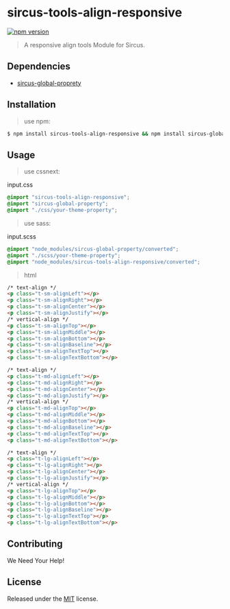 # sircus-tools-align-responsive

[![npm version](https://img.shields.io/npm/v/sircus-tools-align-responsive.svg?style=flat)](https://www.npmjs.com/package/sircus-tools-align-responsive)

> A responsive align tools Module for Sircus.

## Dependencies
- [sircus-global-proprety](https://github.com/sircus/global-property)


## Installation

> use npm:

```bash
$ npm install sircus-tools-align-responsive && npm install sircus-global-proprety
```

## Usage

> use cssnext:

input.css
```css
@import "sircus-tools-align-responsive";
@import "sircus-global-property";
@import "./css/your-theme-property";
```

> use sass:

input.scss
```css
@import "node_modules/sircus-global-property/converted";
@import "./scss/your-theme-property";
@import "node_modules/sircus-tools-align-responsive/converted";
```


> html

```html
/* text-align */
<p class="t-sm-alignLeft"></p>
<p class="t-sm-alignRight"></p>
<p class="t-sm-alignCenter"></p>
<p class="t-sm-alignJustify"></p>
/* vertical-align */
<p class="t-sm-alignTop"></p>
<p class="t-sm-alignMiddle"></p>
<p class="t-sm-alignBottom"></p>
<p class="t-sm-alignBaseline"></p>
<p class="t-sm-alignTextTop"></p>
<p class="t-sm-alignTextBottom"></p>

/* text-align */
<p class="t-md-alignLeft"></p>
<p class="t-md-alignRight"></p>
<p class="t-md-alignCenter"></p>
<p class="t-md-alignJustify"></p>
/* vertical-align */
<p class="t-md-alignTop"></p>
<p class="t-md-alignMiddle"></p>
<p class="t-md-alignBottom"></p>
<p class="t-md-alignBaseline"></p>
<p class="t-md-alignTextTop"></p>
<p class="t-md-alignTextBottom"></p>

/* text-align */
<p class="t-lg-alignLeft"></p>
<p class="t-lg-alignRight"></p>
<p class="t-lg-alignCenter"></p>
<p class="t-lg-alignJustify"></p>
/* vertical-align */
<p class="t-lg-alignTop"></p>
<p class="t-lg-alignMiddle"></p>
<p class="t-lg-alignBottom"></p>
<p class="t-lg-alignBaseline"></p>
<p class="t-lg-alignTextTop"></p>
<p class="t-lg-alignTextBottom"></p>
```


## Contributing

We Need Your Help!


## License
Released under the [MIT](https://github.com/sircus/license/blob/master/LICENSE) license.
